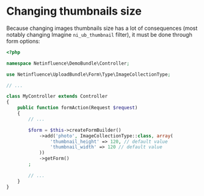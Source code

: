 # Changing thumbnails size

Because changing images thumbnails size has a lot of consequences (most notably changing Imagine `ni_ub_thumbnail` filter), it must be done through form options:

```php
<?php

namespace Netinfluence\DemoBundle\Controller;

use Netinfluence\UploadBundle\Form\Type\ImageCollectionType;

// ...

class MyController extends Controller
{
    public function formAction(Request $request)
    {
        // ...

        $form = $this->createFormBuilder()
            ->add('photo', ImageCollectionType::class, array(
                'thumbnail_height' => 120, // default value
                'thumbnail_width' => 120 // default value
            ))
            ->getForm()
        ;
             
        // ...
    }
}
```
